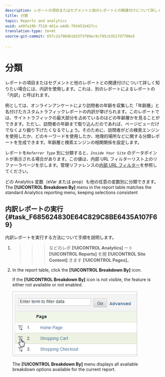 ```yaml
---
description: レポートの項目またはセグメントと他のレポートとの関連付けについて詳しく知りたい場合には、内訳を使用します。これは、別のレポートによるレポートの「内訳」と呼ばれます。
title: 分類
topic: Reports and analytics
uuid: a49fa18b-f518-4d1a-a4db-793451b427cc
translation-type: tm+mt
source-git-commit: 65fc2a790db1833f3f89ec9cfd5cb3517d7706e5

---
```



# 分類

レポートの項目またはセグメントと他のレポートとの関連付けについて詳しく知りたい場合には、内訳を使用します。これは、別のレポートによるレポートの「内訳」と呼ばれます。

例としては、オンラインアンケートにより訪問者の年齢を収集した「年齢層」と名付けたカスタムトラフィックレポートの内訳が挙げられます。このレポートでは、サイトトラフィックの最大部分を占めているのはどの年齢層かを見ることができます。ただし、訪問者の年齢まで取り込んだのであれば、ページビューだけでなくより掘り下げたくなるでしょう。そのために、訪問者がどの検索エンジンを使用したか、どのキーワードを使用したか、地理的場所などに関する分類レポートを生成できます。年齢層と検索エンジンの相関関係を設定します。

レポートを&#x200B;*`Referrer Type`* 別に分類すると、*`Inside Your Site`* のデータポイントが表示される場合があります。この値は、内部 URL フィルターリスト上のリファーラページを示します。管理リファレンスの[内部 URL フィルター](/help/admin/admin/internal-url-filter-admin.md)を参照してください。

どの Analytics 変数（eVar または prop）も他の任意の変数別に分類できます。The **[!UICONTROL Breakdown By]** menu in the report table matches the standard Analytics reporting menu, keeping selections consistent

## 内訳レポートの実行 {#task_F685624830E64C829C8BE6435A107F69}

内訳レポートを実行する方法について手順を説明します。

<!-- 

t_reports_breakdown.xml

 -->

1. > > >などのレポ **[!UICONTROL Analytics]** ート **[!UICONTROL Reports]** を開 **[!UICONTROL Site Content]** きます **[!UICONTROL Pages]**。
1. In the report table, click the **[!UICONTROL Breakdown By]** icon.

   If the **[!UICONTROL Breakdown By]** icon is not visible, the feature is either not available or not enabled.

   ![](assets/breakdown.png)

   The **[!UICONTROL Breakdown By]** menu displays all available breakdown options available for the current report.
